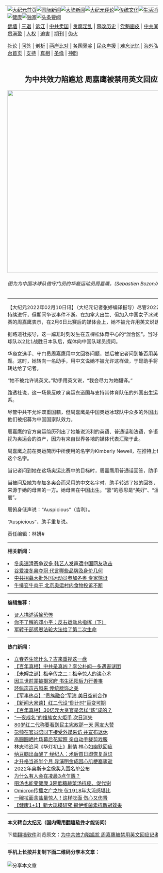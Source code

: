 <a name="1" id="1" target="_blank"></a><span id="1"></span>
<table align=center border="0"><tr><td colspan="2" VALIGN=TOP><a href="https://github.com/fpchdd3367/djy/blob/master/gb/nf1351518.md#1"><img src="https://raw.githubusercontent.com/fpchdd3367/www/master/t/djy/1.jpg" title="大纪元首页" alt="大纪元首页"></a><a href="https://github.com/fpchdd3367/djy/blob/master/gb/n24hr.md#1"><img src="https://raw.githubusercontent.com/fpchdd3367/www/master/t/djy/3.jpg" title="国际新闻" alt="国际新闻"></a><a href="https://github.com/fpchdd3367/djy/blob/master/gb/nsc413.md#1"><img src="https://raw.githubusercontent.com/fpchdd3367/www/master/t/djy/4.jpg" title="大陆新闻" alt="大陆新闻"></a><a href="https://github.com/fpchdd3367/djy/blob/master/gb/news392.md#1"><img src="https://raw.githubusercontent.com/fpchdd3367/www/master/t/djy/5.jpg" title="大纪元评论" alt="大纪元评论"></a><a href="https://github.com/fpchdd3367/djy/blob/master/gb/news2007.md#1"><img src="https://raw.githubusercontent.com/fpchdd3367/www/master/t/djy/6.jpg" title="传统文化" alt="传统文化"></a><a href="https://github.com/fpchdd3367/djy/blob/master/gb/news2008.md#1"><img src="https://raw.githubusercontent.com/fpchdd3367/www/master/t/djy/7.jpg" title="生活消费" alt="生活消费"></a><a href="https://github.com/fpchdd3367/djy/blob/master/gb/ncyule.md#1"><img src="https://raw.githubusercontent.com/fpchdd3367/www/master/t/djy/8.jpg" title="娱乐休闲" alt="娱乐休闲"></a><a href="https://github.com/fpchdd3367/djy/blob/master/gb/nsc1002.md#1"><img src="https://raw.githubusercontent.com/fpchdd3367/www/master/t/djy/9.jpg" title="健康" alt="健康"></a><a href="https://github.com/fpchdd3367/djy/blob/master/gb/nf6092.md#1"><img src="https://raw.githubusercontent.com/fpchdd3367/www/master/t/djy/10a.jpg" title="独家" alt="独家"></a><a href="https://github.com/fpchdd3367/djy/blob/master/gb/nf4514.md#1"><img src="https://raw.githubusercontent.com/fpchdd3367/www/master/t/djy/12a.jpg" title="头条要闻" alt="头条要闻"></a></td></tr>
<tr><td colspan="2" VALIGN=TOP><a target="_blank" href="https://github.com/fpchdd3367/www/blob/master/README.md?zsrh#1">翻墙</a> | <a target="_blank" href="https://github.com/fpchdd3367/djy/blob/master/gb/nf5657.md#1">三退</a> | <a target="_blank" href="https://github.com/fpchdd3367/djy/blob/master/gb/nf6124.md#1">诉江</a> | <a target="_blank" href="https://github.com/fpchdd3367/djy/blob/master/gb/nf1176117.md#1">中共卖国</a> | <a target="_blank" href="https://github.com/fpchdd3367/djy/blob/master/gb/nf5773.md#1">贪腐淫乱</a> | <a target="_blank" href="https://github.com/fpchdd3367/djy/blob/master/gb/nf1176115.md#1">窜改历史</a> | <a target="_blank" href="https://github.com/fpchdd3367/djy/blob/master/gb/nf1176107.md#1">党魁画皮</a> | <a target="_blank" href="https://github.com/fpchdd3367/djy/blob/master/gb/nf1320400.md#1">中共间谍</a> | <a target="_blank" href="https://github.com/fpchdd3367/djy/blob/master/gb/nf1176114.md#1">破坏传统</a> | <a target="_blank" href="https://github.com/fpchdd3367/ntdtv/blob/master/gb/prog447_1.md#1">恶贯满盈</a> | <a target="_blank" href="https://github.com/fpchdd3367/djy/blob/master/gb/ncid278.md#1">人权</a> | <a target="_blank" href="https://github.com/fpchdd3367/djy/blob/master/gb/nf1176111.md#1">迫害</a> | <a target="_blank" href="https://gitlab.com/szzdlab/mh-qikan/blob/master/README.md#1">期刊</a> | <a target="_blank" href="https://github.com/fpchdd3367/djy/blob/master/gb/nf5562.md#1">伪火</a></p><p><a target="_blank" href="https://github.com/fpchdd3367/djy/blob/master/gb/9p.md#1">社论</a> | <a target="_blank" href="https://github.com/fpchdd3367/djy/blob/master/gb/nf4378.md#1">问答</a> | <a target="_blank" href="https://github.com/fpchdd3367/djy/blob/master/gb/nf5792.md#1">剖析</a> | <a target="_blank" href="https://github.com/fpchdd3367/djy/blob/master/gb/nf5735.md#1">两岸比对</a> | <a target="_blank" href="https://github.com/fpchdd3367/djy/blob/master/gb/nf6119.md#1">各国褒奖</a> | <a target="_blank" href="https://github.com/fpchdd3367/djy/blob/master/gb/nf6120.md#1">民众声援</a> | <a target="_blank" href="https://github.com/fpchdd3367/djy/blob/master/gb/nf1188594.md#1">难忘记忆</a> | <a target="_blank" href="https://github.com/fpchdd3367/djy/blob/master/gb/nf3180.md#1">海外弘传</a> | <a target="_blank" href="https://github.com/fpchdd3367/djy/blob/master/gb/nf5410.md#1">万人上访</a> | <a target="_blank" href="https://github.com/fpchdd3367/www/blob/master/README.md?zsrh#1">平台首页</a> | <a target="_blank" href="https://github.com/fpchdd3367/djy/blob/master/gb/nf4386.md#1">支持</a> | <a target="_blank" href="https://github.com/fpchdd3367/djy/blob/master/gb/nf4389.md#1">真相</a> | <a target="_blank" href="https://github.com/fpchdd3367/djy/blob/master/gb/nf5790.md#1">圣缘</a> | <a target="_blank" href="https://github.com/fpchdd3367/djy/blob/master/gb/nf4786.md#1">神韵</a></td></tr>
<tr><td VALIGN=TOP width="626"><h2 align=center>为中共效力陷尴尬 周嘉鹰被禁用英文回应记者</h2>
<img width="600" src="https://i.epochtimes.com/assets/uploads/2022/02/id13566666-000_9Y282P-600x400.jpg" />
<h6>图为为中国冰球队做守门员的华裔运动员周嘉鹰。(Sebastien Bozon/AFP)
</h6>
<hr>
	<p>【大纪元2022年02月10日讯】（大纪元记者张婷编译报导）尽管2022年<ahref="https://github.com/fpchdd3367/djy/blob/master/gb/tag/%E5%8C%97%E4%BA%AC%E5%86%AC%E5%A5%A5%E4%BC%9A.md#1">北京冬奥会</a>持续进行，但期间争议事件不断。在加拿大出生、但加入中国<ahref="https://github.com/fpchdd3367/djy/blob/master/gb/tag/%E5%A5%B3%E5%AD%90%E5%86%B0%E7%90%83%E9%98%9F.md#1">女子冰球队</a>出征奥运比赛的<ahref="https://github.com/fpchdd3367/djy/blob/master/gb/tag/%E5%91%A8%E5%98%89%E9%B9%B0.md#1">周嘉鹰</a>表示，在2月6日比赛后的媒体会上，她不被允许用英文说话。</p>
<p>据路透社报导，这一尴尬时刻发生在五棵松体育中心的“混合区”。当时在中国<ahref="https://github.com/fpchdd3367/djy/blob/master/gb/tag/%E5%A5%B3%E5%AD%90%E5%86%B0%E7%90%83%E9%98%9F.md#1">女子冰球队</a>以2比1战胜日本队后，媒体向中国队球员提问。</p>
<p>华裔女选手、守门员<ahref="https://github.com/fpchdd3367/djy/blob/master/gb/tag/%E5%91%A8%E5%98%89%E9%B9%B0.md#1">周嘉鹰</a>用中文回答问题，然后被记者问到能否用英文回答几个问题。这时，她转向一名助手，用中文说她不被允许这样做，于是助手将周嘉鹰的意思转达给了记者。</p>
<p>“她不被允许说英文。”助手用英文说，“我会尽力为她翻译。”</p>
<p>路透社说，这一场景反映了奥运东道国与支持其体育队伍的外国出生运动员之间的关系。</p>
<p>尽管中共不允许双重国籍，但周嘉鹰是中国奥运冰球队中众多的外国出生球员之一，他们被招募为中国国家队效力。</p>
<p>周嘉鹰的官方奥运简历列出了她能说流利的英语、普通话和法语，多语言证书通常被视为奥运会的资产，因为有来自世界各地的媒体代表汇聚于此。</p>
<p>周嘉鹰之前在奥运简历中所使用的名字为Kimberly Newell，在推特上也仍然能找到这个名字。</p>
<p>当记者问到她在这场奥运比赛中的目标时，周嘉鹰用普通话回答，助手进行了翻译。</p>
<p>当被问及她为参加冬奥会而采用的中文名字时，助手转述了她的回答，这个名字部分来源于她的母亲的一方。她母亲在中国出生。“嘉”的意思是“美好”、“温暖”和“美丽”。</p>
<p>周俯身低声说：“Auspicious”（吉利）。</p>
<p>“Auspicious”，助手重复说。</p>
<p>责任编辑：林妍#</p>
	
<hr>


<strong>相关新闻：</strong>
<li><a href="https://github.com/fpchdd3367/djy/blob/master/gb/22/2/8/n13562378.md#1">冬奥速滑赛争议多 韩艺人发声遭中国网友攻击</a></li>
<li><a href="https://github.com/fpchdd3367/djy/blob/master/gb/22/2/9/n13564665.md#1">谷爱凌冬奥夺冠 代言哪些品牌及身价几何</a></li>
<li><a href="https://github.com/fpchdd3367/djy/blob/master/gb/22/2/9/n13566483.md#1">中共招募大批外国运动员参加冬奥 专家惊讶</a></li>
<li><a href="https://github.com/fpchdd3367/djy/blob/master/gb/22/2/9/n13566466.md#1">牛排变牛肉干 北京奥运村内食物投诉不断</a></li>
<hr>


<strong>编辑推荐：</strong>
<li><a href="https://github.com/upjkzu3674/djy/blob/master/gb/16/8/7/n8177641.md?dfh#1" target="_blank">证人描述活摘恐怖</a></li><li><a href="https://github.com/tsiac2612/djy/blob/master/gb/17/10/31/n9788075.md#1" target="_blank">你不了解的邓小平：反右运动总指挥（下）</a></li><li><a href="https://github.com/tsiac2612/djy/blob/master/gb/16/4/11/n7543764.md#1" target="_blank">军转干部感恩法轮大法给了第二次生命</a></li>
<hr>

<strong>热门新闻：</strong>
<li><a href="https://github.com/fpchdd3367/djy/blob/master/gb/22/1/28/n13536059.md#1">立春养生吃什么？古来重视这一盘</a></li>
<li><a href="https://github.com/fpchdd3367/djy/blob/master/gb/22/1/25/n13529163.md#1">【百年真相】中共是真凶？李公朴闻一多遇害谜团</a></li>
<li><a href="https://github.com/fpchdd3367/djy/blob/master/gb/22/1/27/n13534235.md#1">【未解之谜】梅辛传之二：梅辛惊人的读心术</a></li>
<li><a href="https://github.com/fpchdd3367/djy/blob/master/gb/22/2/2/n13551122.md#1">因三世前罪被摄冥府 书生还阳后力行善事</a></li>
<li><a href="https://github.com/fpchdd3367/djy/blob/master/gb/22/2/4/n13554659.md#1">环佩声声古风来 传统腰饰之美</a></li>
<li><a href="https://github.com/fpchdd3367/djy/blob/master/gb/22/2/8/n13562314.md#1">【军事热点】“贵族融合”军演 美日空前合作</a></li>
<li><a href="https://github.com/fpchdd3367/djy/blob/master/gb/22/2/9/n13565958.md#1">【新闻大家谈】红二代设“倒计时”巨变可期</a></li>
<li><a href="https://github.com/fpchdd3367/djy/blob/master/gb/22/1/31/n13545371.md#1">【百年真相】30亿元大贪官是怎样“炼”成的？</a></li>
<li><a href="https://github.com/fpchdd3367/djy/blob/master/gb/22/2/7/n13561199.md#1">“一夜成名”的维族女火炬手 次日消失</a></li>
<li><a href="https://github.com/fpchdd3367/djy/blob/master/gb/22/2/7/n13561565.md#1">80岁红二代称要看到民主宪政那一天 网友大赞</a></li>
<li><a href="https://github.com/fpchdd3367/djy/blob/master/gb/22/2/7/n13559733.md#1">彭帅在官员陪同下接受外媒采访 并宣布退休</a></li>
<li><a href="https://github.com/fpchdd3367/djy/blob/master/gb/22/2/7/n13561246.md#1">高圆圆晒片场幕后花絮照 亲自动手裁剪戏服</a></li>
<li><a href="https://github.com/fpchdd3367/djy/blob/master/gb/22/2/6/n13559003.md#1">林志玲追问《华灯初上》剧情 林心如幽默回应</a></li>
<li><a href="https://github.com/fpchdd3367/djy/blob/master/gb/22/2/7/n13560289.md#1">纳豆脑出血醒了 经纪人：术后首日即恢复意识</a></li>
<li><a href="https://github.com/fpchdd3367/djy/blob/master/gb/22/2/8/n13563829.md#1">才升格当爸半个月 导演明金成因心肌梗塞骤逝</a></li>
<li><a href="https://github.com/fpchdd3367/djy/blob/master/gb/22/2/8/n13563708.md#1">2022年奥斯卡金像奖入围名单公布</a></li>
<li><a href="https://github.com/fpchdd3367/djy/blob/master/gb/22/2/6/n13558579.md#1">为什么有人会在凌晨3点乍醒？</a></li>
<li><a href="https://github.com/fpchdd3367/djy/blob/master/gb/22/1/31/n13543493.md#1">喝汤也能变健康 3碗低糖蔬菜汤抗癌、促代谢</a></li>
<li><a href="https://github.com/fpchdd3367/djy/blob/master/gb/22/2/7/n13561260.md#1">Omicron传播之广之快 仅1918年大流感堪比</a></li>
<li><a href="https://github.com/fpchdd3367/djy/blob/master/gb/22/2/8/n13562048.md#1">一碗拉面含盐量惊人！这样吃面 伤心又伤肾</a></li>
<li><a href="https://github.com/fpchdd3367/djy/blob/master/gb/22/2/8/n13562209.md#1">【健康1+1】新大规模研究 揭伊维菌素抗新冠效果</a></li>
<hr>

<strong>本文转自<a href="https://www.epochtimes.com">大纪元</a>（国内需用<a href="https://github.com/fpchdd3367/www/blob/master/README.md#8">翻墙软件</a>才能访问）</strong><p>下载<a href="https://github.com/fpchdd3367/www/blob/master/README.md#8">翻墙软件</a>浏览原文：<a href="https://www.epochtimes.com/gb/22/2/9/n13566646.htm">为中共效力陷尴尬 周嘉鹰被禁用英文回应记者</a></p><hr>

<strong>手机上长按并复制下面二维码分享本文章：</strong><br><br><img src="https://chart.apis.google.com/chart?cht=qr&chs=240x240&choe=UTF-8&chld=M|2&chl=https://github.com/fpchdd3367/djy/blob/master/gb/22/2/9/n13566646.md%231" title="分享本文章"></td><td VALIGN=TOP><a href="https://github.com/fpchdd3367/djy/blob/master/gb/16/1/21/n4622075.md?dfh#1" target="_blank"><img src="https://raw.githubusercontent.com/fpchdd3367/djy/master/gb/300/wei-f1.jpg" title="中共的伪火骗局"  alt="中共的伪火骗局"></a><br><a href="https://github.com/fpchdd3367/www/blob/master/README.md?dfh#9" target="_blank"><img src="https://raw.githubusercontent.com/fpchdd3367/djy/master/gb/300/yong-h.jpg" title="永恒的见证"  alt="永恒的见证"></a><br><a href="https://github.com/fpchdd3367/djy/blob/master/gb/13/9/29/n3974789.md?dfh#1" target="_blank"><img src="https://raw.githubusercontent.com/fpchdd3367/djy/master/gb/300/shang-lnz.jpg" title="善良女子被中共投男牢"  alt="善良女子被中共投男牢"></a><br><a href="https://github.com/fpchdd3367/djy/blob/master/gb/16/3/16/n4663449.md?dfh#1" target="_blank"><img src="https://raw.githubusercontent.com/fpchdd3367/djy/master/gb/300/huo-z3.jpg" title="警卫目击活摘器官"  alt="警卫目击活摘器官"></a><br><a href="https://github.com/fpchdd3367/djy/blob/master/gb/16/8/7/n8177641.md?dfh#1" target="_blank"><img src="https://raw.githubusercontent.com/fpchdd3367/djy/master/gb/300/huo-z4.jpg" title="证人描述活摘恐怖"  alt="证人描述活摘恐怖"></a><br><a href="https://github.com/fpchdd3367/djy/blob/master/gb/10/4/19/n2881569.md?dfh#1" target="_blank"><img src="https://raw.githubusercontent.com/fpchdd3367/djy/master/gb/300/huo-z1.jpg" title="揭开活摘器官黑幕"  alt="揭开活摘器官黑幕"></a><br><a href="https://github.com/fpchdd3367/djy/blob/master/gb/10/11/7/n3077476.md?dfh#1" target="_blank"><img src="https://raw.githubusercontent.com/fpchdd3367/djy/master/gb/300/ma-ks.jpg" title="马克思的成魔之路"  alt="马克思的成魔之路"></a><br><a href="https://github.com/fpchdd3367/djy/blob/master/gb/14/6/9/n4173977.md?dfh#1" target="_blank"><img src="https://raw.githubusercontent.com/fpchdd3367/djy/master/gb/300/chang-zs.jpg" title="藏字石 蕴天机"  alt="藏字石 蕴天机"></a><br><a href="https://github.com/fpchdd3367/djy/blob/master/gb/18/5/10/n10381511.md?dfh#1" target="_blank"><img src="https://raw.githubusercontent.com/fpchdd3367/djy/master/gb/300/st1.jpg" title="关注三亿人三退"  alt="关注三亿人三退"></a><br><a href="https://github.com/fpchdd3367/djy/blob/master/gb/18/3/21/n10237682.md?dfh#1" target="_blank"><img src="https://raw.githubusercontent.com/fpchdd3367/djy/master/gb/300/jie-t.jpg" title="解体中共复兴中华"  alt="解体中共复兴中华"></a><br><a href="https://github.com/fpchdd3367/djy/blob/master/gb/9/2/9/n2422991.md?dfh#1" target="_blank"><img src="https://raw.githubusercontent.com/fpchdd3367/djy/master/gb/300/gao-zs.jpg" title="中共迫害良心律师"  alt="中共迫害良心律师"></a><br><a href="https://github.com/fpchdd3367/djy/blob/master/gb/18/12/9/n10900044.md?dfh#1" target="_blank"><img src="https://raw.githubusercontent.com/fpchdd3367/djy/master/gb/300/sj1.jpg" title="三百多万人举报江泽民"  alt="三百多万人举报江泽民"></a><br><a href="https://github.com/fpchdd3367/djy/blob/master/gb/18/8/28/n10672014.md?dfh#1" target="_blank"><img src="https://raw.githubusercontent.com/fpchdd3367/djy/master/gb/300/sj2.jpg" title="这些官员为何起诉江泽民"  alt="这些官员为何起诉江泽民"></a><br><a href="https://github.com/fpchdd3367/djy/blob/master/gb/8/12/18/n2367165.md?dfh#1" target="_blank"><img src="https://raw.githubusercontent.com/fpchdd3367/djy/master/gb/300/liangan.jpg" title="海峡两岸的强烈对比"  alt="海峡两岸的强烈对比"></a><br><a href="https://github.com/fpchdd3367/djy/blob/master/gb/15/12/10/n4593139.md?dfh#1" target="_blank"><img src="https://raw.githubusercontent.com/fpchdd3367/djy/master/gb/300/jia-ndzl.jpg" title="加拿大总理的贺信"  alt="加拿大总理的贺信"></a><br><a href="https://github.com/fpchdd3367/djy/blob/master/gb/11/6/17/n3289382.md?dfh#1" target="_blank"><img src="https://raw.githubusercontent.com/fpchdd3367/djy/master/gb/300/xiao-wd.jpg" title="探寻真相兼听则明"  alt="探寻真相兼听则明"></a><br><a href="https://github.com/fpchdd3367/djy/blob/master/gb/18/10/27/n10812623.md?dfh#1" target="_blank"><img src="https://raw.githubusercontent.com/fpchdd3367/djy/master/gb/300/yindu.jpg" title="印度媒体报道东方"  alt="印度媒体报道东方"></a><br><a href="https://github.com/fpchdd3367/djy/blob/master/gb/18/6/9/n10469652.md?dfh#1" target="_blank"><img src="https://raw.githubusercontent.com/fpchdd3367/djy/master/gb/300/xie-j.jpg" title="不一样的海外校园"  alt="不一样的海外校园"></a><br><a href="https://github.com/fpchdd3367/djy/blob/master/gb/7/4/5/n1669415.md?dfh#1" target="_blank"><img src="https://raw.githubusercontent.com/fpchdd3367/djy/master/gb/300/li-up.jpg" title="从大师到徒弟的传奇"  alt="从大师到徒弟的传奇"></a><br><a href="https://github.com/fpchdd3367/djy/blob/master/gb/17/5/26/n9191512.md?dfh#1" target="_blank"><img src="https://raw.githubusercontent.com/fpchdd3367/djy/master/gb/300/zfl2.jpg" title="亿万人与东方一本奇书"  alt="亿万人与东方一本奇书"></a><br><a href="https://github.com/fpchdd3367/djy/blob/master/gb/13/11/27/n4020290.md?dfh#1" target="_blank"><img src="https://raw.githubusercontent.com/fpchdd3367/djy/master/gb/300/zhen-h.jpg" title="大陆见不到的震撼场面"  alt="大陆见不到的震撼场面"></a><br><a href="https://github.com/fpchdd3367/djy/blob/master/gb/15/7/17/n4482910.md?dfh#1" target="_blank"><img src="https://raw.githubusercontent.com/fpchdd3367/djy/master/gb/300/dalu-sk.jpg" title="人心向善 大陆当初盛况"  alt="人心向善 大陆当初盛况"></a><br><a href="https://github.com/fpchdd3367/djy/blob/master/gb/19/1/5/n10955468.md?dfh#1" target="_blank"><img src="https://raw.githubusercontent.com/fpchdd3367/djy/master/gb/300/zfl1.jpg" title="追寻真理 这书讲什么"  alt="追寻真理 这书讲什么"></a><br><a href="https://github.com/fpchdd3367/www/blob/master/README.md?dfh#1" target="_blank"><img src="https://raw.githubusercontent.com/fpchdd3367/djy/master/gb/300/fq1.jpg" title="下载免费翻墙软件"  alt="下载免费翻墙软件"></a><br></td></tr></table>
